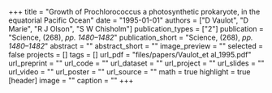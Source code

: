 +++
title = "Growth of Prochlorococcus a photosynthetic prokaryote, in the equatorial Pacific Ocean"
date = "1995-01-01"
authors = ["D Vaulot", "D Marie", "R J Olson", "S W Chisholm"]
publication_types = ["2"]
publication = "Science, (268), _pp. 1480–1482_"
publication_short = "Science, (268), _pp. 1480–1482_"
abstract = ""
abstract_short = ""
image_preview = ""
selected = false
projects = []
tags = []
url_pdf = "files/papers/Vaulot_et al_1995.pdf"
url_preprint = ""
url_code = ""
url_dataset = ""
url_project = ""
url_slides = ""
url_video = ""
url_poster = ""
url_source = ""
math = true
highlight = true
[header]
image = ""
caption = ""
+++
